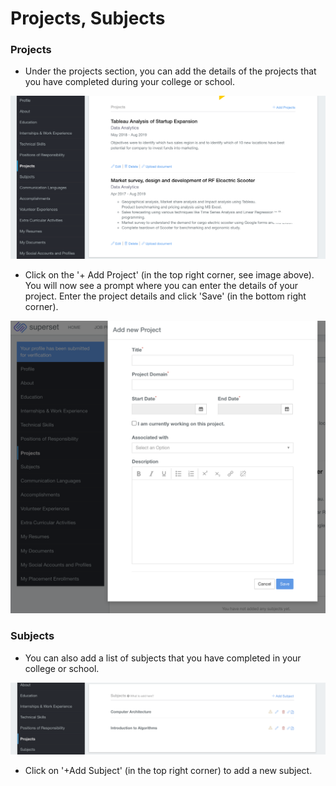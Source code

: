 # Projects, Subjects

### Projects

* Under the projects section, you can add the details of the projects that you have completed during your college or school.

![](../../.gitbook/assets/image%20%28212%29.png)

* Click on the '+ Add Project' \(in the top right corner, see image above\). You will now see a prompt where you can enter the details of your project. Enter the project details and click 'Save' \(in the bottom right corner\).

![](../../.gitbook/assets/image%20%28208%29.png)

### Subjects

* You can also add a list of subjects that you have completed in your college or school.

![](../../.gitbook/assets/image%20%28187%29.png)

* Click on '+Add Subject'  \(in the top right corner\) to add a new subject.



